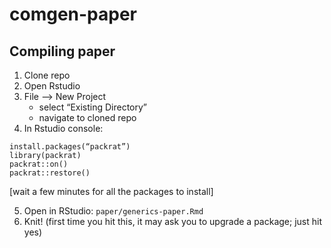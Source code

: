 # comgen-paper


## Compiling paper

1. Clone repo
2. Open Rstudio
3. File —> New Project
	- select “Existing Directory”
	- navigate to cloned repo
4. In Rstudio console: 
  ```
  install.packages(“packrat”)
  library(packrat)
  packrat::on()
  packrat::restore()
  ```
  
  [wait a few minutes for all the packages to install]
  
 5. Open in RStudio: `paper/generics-paper.Rmd`
 6. Knit! (first time you hit this, it may ask you to upgrade a package; just hit yes)
